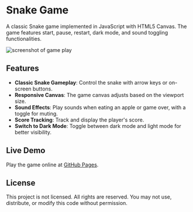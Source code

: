# Snake Game

A classic Snake game implemented in JavaScript with HTML5 Canvas. The game features start, pause, restart, dark mode, and sound toggling functionalities.

![screenshot of game play](/gamescreenshot.jpg)

## Features

- **Classic Snake Gameplay**: Control the snake with arrow keys or on-screen buttons.
- **Responsive Canvas**: The game canvas adjusts based on the viewport size.
- **Sound Effects**: Play sounds when eating an apple or game over, with a toggle for muting.
- **Score Tracking**: Track and display the player's score.
- **Switch to Dark Mode**: Toggle between dark mode and light mode for better visibility.

## Live Demo

Play the game online at [GitHub Pages](https://nwdevin.github.io/Dustbin/game/snake.html).

## License

This project is not licensed. All rights are reserved. You may not use, distribute, or modify this code without permission.
